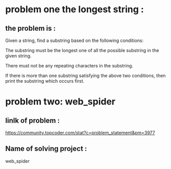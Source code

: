 # problem one the longest string :
## the problem is :

Given a string, find a substring based on the following conditions:

The substring must be the longest one of all the possible substring in the given string.

There must not be any repeating characters in the substring.

If there is more than one substring satisfying the above two conditions, then print the substring which occurs first.

# problem two: web_spider

## linlk of problem :

https://community.topcoder.com/stat?c=problem_statement&pm=3977

## Name of solving project :

web_spider
